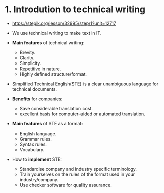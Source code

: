 # 1. Introdution to technical writing

- <https://stepik.org/lesson/32995/step/1?unit=12717>

- We use technical writing to make text in IT.
- **Main features** of technical writing:
  - Brevity.
  - Clarity.
  - Simplicity.
  - Repetitive in nature.
  - Highly defined structure/format.
- Simplified Technical English(STE) is a clear unambiguous language for technical documents.
- **Benefits** for companies:
  - Save considerable translation cost.
  - excellent basis for computer-aided or automated translation.
- **Main features** of STE as a format:
  - English language.
  - Grammar rules.
  - Syntax rules.
  - Vocabulary.
- How to **implement** STE:
  - Standardise company and industry specific terminology.
  - Train yourselves on the rules of the format used in your industry/company.
  - Use checker software for quality assurance.
